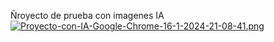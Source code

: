 Ñroyecto de prueba con imagenes IA
[![Proyecto-con-IA-Google-Chrome-16-1-2024-21-08-41.png](https://i.postimg.cc/wjCTqVym/Proyecto-con-IA-Google-Chrome-16-1-2024-21-08-41.png)](https://postimg.cc/QFqrScq8)
